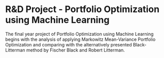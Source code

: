 # R&D Project - Portfolio Optimization using Machine Learning

The final year project of Portfolio Optimization using Machine Learning begins with the analysis of applying Markowitz Mean-Variance Portfolio Optimization and comparing with the alternatively presented Black-Litterman method by Fischer Black and Robert Litterman.
